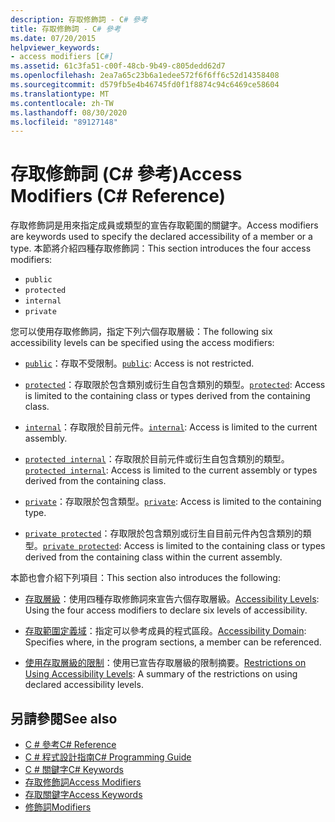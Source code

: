 ```yaml
---
description: 存取修飾詞 - C# 參考
title: 存取修飾詞 - C# 參考
ms.date: 07/20/2015
helpviewer_keywords:
- access modifiers [C#]
ms.assetid: 61c3fa51-c00f-48cb-9b49-c805dedd62d7
ms.openlocfilehash: 2ea7a65c23b6a1edee572f6f6ff6c52d14358408
ms.sourcegitcommit: d579fb5e4b46745fd0f1f8874c94c6469ce58604
ms.translationtype: MT
ms.contentlocale: zh-TW
ms.lasthandoff: 08/30/2020
ms.locfileid: "89127148"
---
```

# <a name="access-modifiers-c-reference"></a><span data-ttu-id="a7810-103">存取修飾詞 (C# 參考)</span><span class="sxs-lookup"><span data-stu-id="a7810-103">Access Modifiers (C# Reference)</span></span>
<span data-ttu-id="a7810-104">存取修飾詞是用來指定成員或類型的宣告存取範圍的關鍵字。</span><span class="sxs-lookup"><span data-stu-id="a7810-104">Access modifiers are keywords used to specify the declared accessibility of a member or a type.</span></span> <span data-ttu-id="a7810-105">本節將介紹四種存取修飾詞：</span><span class="sxs-lookup"><span data-stu-id="a7810-105">This section introduces the four access modifiers:</span></span>  
  
- `public`
- `protected`
- `internal`
- `private`
  
 <span data-ttu-id="a7810-106">您可以使用存取修飾詞，指定下列六個存取層級：</span><span class="sxs-lookup"><span data-stu-id="a7810-106">The following six accessibility levels can be specified using the access modifiers:</span></span>  
  
- <span data-ttu-id="a7810-107">[`public`](public.md)：存取不受限制。</span><span class="sxs-lookup"><span data-stu-id="a7810-107">[`public`](public.md): Access is not restricted.</span></span>  
  
- <span data-ttu-id="a7810-108">[`protected`](protected.md)：存取限於包含類別或衍生自包含類別的類型。</span><span class="sxs-lookup"><span data-stu-id="a7810-108">[`protected`](protected.md): Access is limited to the containing class or types derived from the containing class.</span></span>  
  
- <span data-ttu-id="a7810-109">[`internal`](internal.md)：存取限於目前元件。</span><span class="sxs-lookup"><span data-stu-id="a7810-109">[`internal`](internal.md): Access is limited to the current assembly.</span></span>  
  
- <span data-ttu-id="a7810-110">[`protected internal`](protected-internal.md)：存取限於目前元件或衍生自包含類別的類型。</span><span class="sxs-lookup"><span data-stu-id="a7810-110">[`protected internal`](protected-internal.md): Access is limited to the current assembly or types derived from the containing class.</span></span>  
  
- <span data-ttu-id="a7810-111">[`private`](private.md)：存取限於包含類型。</span><span class="sxs-lookup"><span data-stu-id="a7810-111">[`private`](private.md): Access is limited to the containing type.</span></span>  

- <span data-ttu-id="a7810-112">[`private protected`](private-protected.md)：存取限於包含類別或衍生自目前元件內包含類別的類型。</span><span class="sxs-lookup"><span data-stu-id="a7810-112">[`private protected`](private-protected.md): Access is limited to the containing class or types derived from the containing class within the current assembly.</span></span>  
  
 <span data-ttu-id="a7810-113">本節也會介紹下列項目：</span><span class="sxs-lookup"><span data-stu-id="a7810-113">This section also introduces the following:</span></span>  
  
- <span data-ttu-id="a7810-114">[存取層級](./accessibility-levels.md)：使用四種存取修飾詞來宣告六個存取層級。</span><span class="sxs-lookup"><span data-stu-id="a7810-114">[Accessibility Levels](./accessibility-levels.md): Using the four access modifiers to declare six levels of accessibility.</span></span>  
  
- <span data-ttu-id="a7810-115">[存取範圍定義域](./accessibility-domain.md)：指定可以參考成員的程式區段。</span><span class="sxs-lookup"><span data-stu-id="a7810-115">[Accessibility Domain](./accessibility-domain.md): Specifies where, in the program sections, a member can be referenced.</span></span>  
  
- <span data-ttu-id="a7810-116">[使用存取層級的限制](./restrictions-on-using-accessibility-levels.md)：使用已宣告存取層級的限制摘要。</span><span class="sxs-lookup"><span data-stu-id="a7810-116">[Restrictions on Using Accessibility Levels](./restrictions-on-using-accessibility-levels.md): A summary of the restrictions on using declared accessibility levels.</span></span>  
  
## <a name="see-also"></a><span data-ttu-id="a7810-117">另請參閱</span><span class="sxs-lookup"><span data-stu-id="a7810-117">See also</span></span>

- [<span data-ttu-id="a7810-118">C # 參考</span><span class="sxs-lookup"><span data-stu-id="a7810-118">C# Reference</span></span>](../index.md)
- [<span data-ttu-id="a7810-119">C # 程式設計指南</span><span class="sxs-lookup"><span data-stu-id="a7810-119">C# Programming Guide</span></span>](../../programming-guide/index.md)
- [<span data-ttu-id="a7810-120">C # 關鍵字</span><span class="sxs-lookup"><span data-stu-id="a7810-120">C# Keywords</span></span>](./index.md)
- [<span data-ttu-id="a7810-121">存取修飾詞</span><span class="sxs-lookup"><span data-stu-id="a7810-121">Access Modifiers</span></span>](../../programming-guide/classes-and-structs/access-modifiers.md)
- [<span data-ttu-id="a7810-122">存取關鍵字</span><span class="sxs-lookup"><span data-stu-id="a7810-122">Access Keywords</span></span>](base.md)
- [<span data-ttu-id="a7810-123">修飾詞</span><span class="sxs-lookup"><span data-stu-id="a7810-123">Modifiers</span></span>](index.md)
